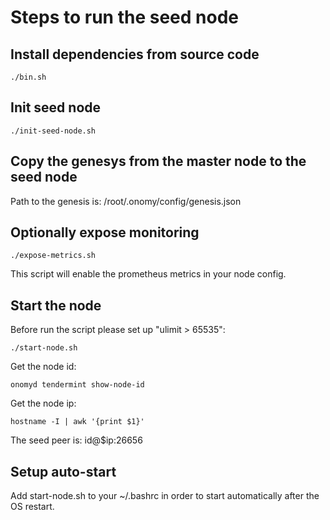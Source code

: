 # Steps to run the seed node

## Install dependencies from source code

```
./bin.sh
```

## Init seed node

```
./init-seed-node.sh
```

## Copy the genesys from the master node to the seed node

Path to the genesis is: /root/.onomy/config/genesis.json

## Optionally expose monitoring

```
./expose-metrics.sh
```

This script will enable the prometheus metrics in your node config.

## Start the node

Before run the script please set up "ulimit > 65535":

```
./start-node.sh
```

Get the node id:

```
onomyd tendermint show-node-id
```

Get the node ip:

```
hostname -I | awk '{print $1}'
```

The seed peer is: id@$ip:26656


## Setup auto-start

Add start-node.sh to your ~/.bashrc in order to start automatically after the OS restart.